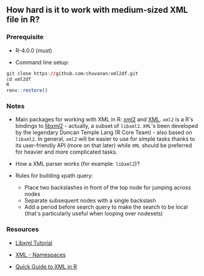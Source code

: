 

## How hard is it to work with medium-sized XML file in R?


### Prerequisite

* R-4.0.0 (must)

* Command line setup:

```r
git clone https://github.com/chuvanan/xml2df.git
cd xml2df
R
renv::restore()
```

### Notes

* Main packages for working with XML in R: [xml2](https://github.com/r-lib/xml2)
  and [XML](http://www.omegahat.net/RSXML/). `xml2` is a R's bindings to
  [libxml2](http://xmlsoft.org/) - actually, a subset of `libxml2`. `XML`'s been
  developed by the legendary Duncan Temple Lang (R Core Team) - also based on
  `libxml2`. In general, `xml2` will be easier to use for simple tasks thanks to
  its user-friendly API (more on that later) while `XML` should be preferred for
  heavier and more complicated tasks.

* How a XML parser works (for example: `libxml2`)?

* Rules for building xpath query:
  * Place two backslashes in front of the top node for jumping across nodes
  * Separate subsequent nodes with a single backslash
  * Add a period before search query to make the search to be local (that's
    particularly useful when looping over nodesets)

### Resources

* [Libxml Tutorial](http://xmlsoft.org/tutorial/index.html)

* [XML - Namespaces](https://www.tutorialspoint.com/xml/xml_namespaces.htm)

* [Quick Guide to XML in R](https://lecy.github.io/Open-Data-for-Nonprofit-Research/Quick_Guide_to_XML_in_R.html)
